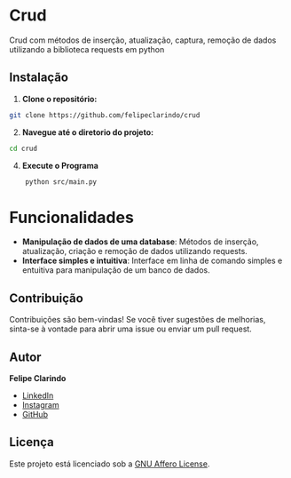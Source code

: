 # Crud

Crud com métodos de inserção, atualização, captura, remoção de dados utilizando a biblioteca requests em python

## Instalação

1. **Clone o repositório:**

```bash
git clone https://github.com/felipeclarindo/crud
```

2. **Navegue até o diretorio do projeto:**

```bash
cd crud
```

4. **Execute o Programa**
```bash
    python src/main.py
```

# Funcionalidades

- **Manipulação de dados de uma database**: Métodos de inserção, atualização, criação e remoção de dados utilizando requests.
- **Interface simples e intuitiva**: Interface em linha de comando simples e entuitiva para manipulação de um banco de dados.

## Contribuição

Contribuições são bem-vindas! Se você tiver sugestões de melhorias, sinta-se à vontade para abrir uma issue ou enviar um pull request.

## Autor

**Felipe Clarindo**

- [LinkedIn](https://www.linkedin.com/in/felipe-clarindo-934578289/)
- [Instagram](https://www.instagram.com/lipethegoat)
- [GitHub](https://github.com/felipeclarindo)

## Licença

Este projeto está licenciado sob a [GNU Affero License](https://www.gnu.org/licenses/agpl-3.0.html).
